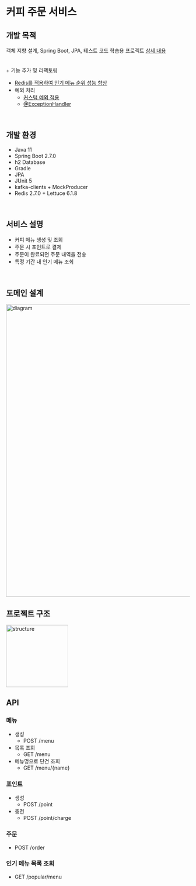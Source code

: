 # 커피 주문 서비스

## 개발 목적 

객체 지향 설계, Spring Boot, JPA, 테스트 코드 학습용 프로젝트 [상세 내용](https://onibmag.tistory.com/52)  
<br/>
<br/>
	&#43; 기능 추가 및 리팩토링
* [Redis를 적용하여 인기 메뉴 순위 성능 향상](https://onibmag.tistory.com/79)  
* 예외 처리
  * [커스텀 예외 적용](https://onibmag.tistory.com/78)  
  * [@ExceptionHandler](https://onibmag.tistory.com/77)
<br/>

## 개발 환경
* Java 11
* Spring Boot 2.7.0
* h2 Database
* Gradle
* JPA
* JUnit 5
* kafka-clients + MockProducer
* Redis 2.7.0 + Lettuce 6.1.8
<br/>

## 서비스 설명
* 커피 메뉴 생성 및 조회
* 주문 시 포인트로 결제
* 주문이 완료되면 주문 내역을 전송
* 특정 기간 내 인기 메뉴 조회
<br/>

## 도메인 설계
<img width="800" alt="diagram" src="https://user-images.githubusercontent.com/45748683/196957133-7bb334fe-9a3c-49ec-a434-be15418aef2c.png">
<br/>

## 프로젝트 구조 
<img width="170" alt="structure" src="https://user-images.githubusercontent.com/45748683/219075818-6571f853-98b6-4c3b-8d97-4ca13f0e52f3.png">
<br/>

## API

### 메뉴 
* 생성 
  * POST /menu
* 목록 조회 
  * GET /menu
* 메뉴명으로 단건 조회 
  * GET /menu/{name}

### 포인트
* 생성 
  * POST /point 
* 충전 
  * POST /point/charge

### 주문
* POST /order

### 인기 메뉴 목록 조회
* GET /popular/menu
<br/>
